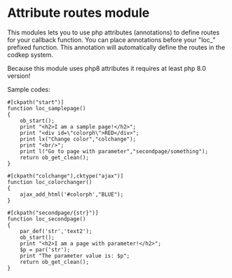 # Attribute routes module

This modules lets you to use php attributes (annotations) to define routes for your callback function.
You can place annotations before your "loc_" prefixed function.
This annotation will automatically define the routes in the codkep system.

Because this module uses php8 attributes it requires at least php 8.0 version!

Sample codes:

	#[ckpath("start")]
	function loc_samplepage()
	{
	    ob_start();
	    print "<h2>I am a sample page!</h2>";
	    print "<div id=\"colorph\">RED</div>";
	    print lx("Change color","colchange");
	    print "<br/>";
	    print l("Go to page with parameter","secondpage/something");
	    return ob_get_clean();
	}
	
	#[ckpath("colchange"),cktype("ajax")]
	function loc_colorchanger()
	{
	    ajax_add_html('#colorph',"BLUE");
	}
	
	#[ckpath("secondpage/{str}")]
	function loc_secondpage()
	{
	    par_def('str','text2');
	    ob_start();
	    print "<h2>I am a page with parameter!</h2>";
	    $p = par('str');
	    print "The parameter value is: $p";
	    return ob_get_clean();
	}





